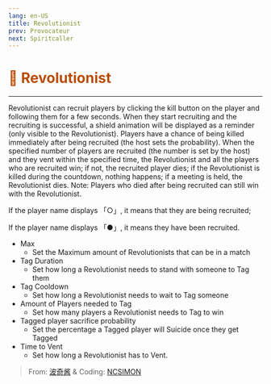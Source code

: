 ```yaml
---
lang: en-US
title: Revolutionist
prev: Provocateur
next: Spiritcaller
---
```


# <font color=#ba4d06>🚨 <b>Revolutionist</b></font> <Badge text="Chaos" type="tip" vertical="middle"/>
---

Revolutionist can recruit players by clicking the kill button on the player and following them for a few seconds. When they start recruiting and the recruiting is successful, a shield animation will be displayed as a reminder (only visible to the Revolutionist). Players have a chance of being killed immediately after being recruited (the host sets the probability). When the specified number of players are recruited (the number is set by the host) and they vent within the specified time, the Revolutionist and all the players who are recruited win; if not, the recruited player dies; if the Revolutionist is killed during the countdown, nothing happens; if a meeting is held, the Revolutionist dies. Note: Players who died after being recruited can still win with the Revolutionist.

If the player name displays 「○」, it means that they are being recruited;

If the player name displays 「●」, it means they have been recruited.
* Max
  * Set the Maximum amount of Revolutionists that can be in a match
* Tag Duration
  * Set how long a Revolutionist needs to stand with someone to Tag them
* Tag Cooldown
  * Set how long a Revolutionist needs to wait to Tag someone
* Amount of Players needed to Tag
  * Set how many players a Revolutionist needs to Tag to win
* Tagged player sacrifice probability
  * Set the percentage a Tagged player will Suicide once they get Tagged
* Time to Vent
  * Set how long a Revolutionist has to Vent.

> From: [波奇酱](#) & Coding: [NCSIMON](https://github.com/NCSIMON)